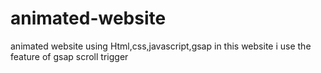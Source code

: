 # animated-website

animated website using Html,css,javascript,gsap
in this website i use the feature of gsap scroll trigger
